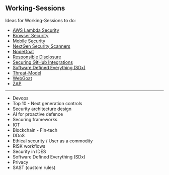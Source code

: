 ## Working-Sessions

Ideas for Working-Sessions to do:

- [AWS Lambda Security](AWS-Lambda-Security.md)
- [Browser Security](Browser-security.md)
- [Mobile Security](Mobile_Security.md)
- [NextGen Security Scanners](NextGen-SecurityScanners.md)
- [NodeGoat](NodeGoat.md)
- [Responsible Disclosure](Responsible-disclosure.md)
- [Securing GitHub Integrations](Securing-GitHub-Integrations.md)
- [Software Defined Everything (SDx)](Software-Defined-Everything-(SDx).md)
- [Threat-Model](Threat-Model.md)
- [WebGoat](WebGoat.md)
- [ZAP](ZAP.md)

----

- Devops
- Top 10 - Next generation controls
- Security architecture design
- AI for proactive defence
- Securing frameworks
- IOT
- Blockchain - Fin-tech
- DDoS
- Ethical security / User as a commodity
- RISK workflows
- Security in IDES
- Software Defined Everything (SDx)
- Privacy
- SAST (custom rules)
